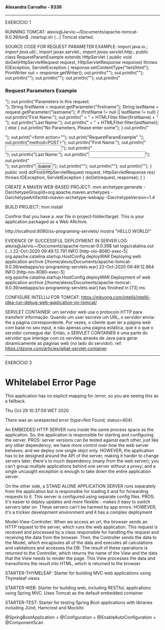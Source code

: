 #### Alexandra Carvalho - 9336

----------------------------------------------------------------------------------------------------------------

EXERCÍCIO 1



RUNNING TOMCAT:
alexis@Jarvis:~/Documents/apache-tomcat-9.0.39/bin$ ./startup.sh 
(...)
Tomcat started.



SOURCE CODE FOR REQUEST PARAMETER EXAMPLE:
import java.io.*;
import java.util.*;
import javax.servlet.*;
import javax.servlet.http.*;
public class RequestParamExample extends HttpServlet {
    public void doGet(HttpServletRequest request, HttpServletResponse response)
    throws IOException, ServletException
    {
        response.setContentType("text/html");
        PrintWriter out = response.getWriter();
        out.println("<html>");
        out.println("<head>");
        out.println("<title>Request Parameters Example</title>");
        out.println("</head>");
        out.println("<body>");
        out.println("<h3>Request Parameters Example</h3>");
        out.println("Parameters in this request:<br>");
        String firstName = request.getParameter("firstname");
        String lastName = request.getParameter("lastname");
        if (firstName != null || lastName != null) {
            out.println("First Name:");
            out.println(" = " + HTMLFilter.filter(firstName) + "<br>");
            out.println("Last Name:");
            out.println(" = " + HTMLFilter.filter(lastName));
        } else {
            out.println("No Parameters, Please enter some");
        }
        out.println("<P>");
        out.print("<form action=\"");
        out.print("RequestParamExample\" ");
        out.println("method=POST>");
        out.println("First Name:");
        out.println("<input type=text size=20 name=firstname>");
        out.println("<br>");
        out.println("Last Name:");
        out.println("<input type=text size=20 name=lastname>");
        out.println("<br>");
        out.println("<input type=submit>");
        out.println("</form>");
        out.println("</body>");
        out.println("</html>");
    }
    public void doPost(HttpServletRequest request, HttpServletResponse res)
    throws IOException, ServletException
    {
        doGet(request, response);
    }
}



CREATE A MAVEN WEB-BASED PROJECT:
mvn archetype:generate -DarchetypeGroupId=org.apache.maven.archetypes -DarchetypeArtifactId=maven-archetype-webapp -DarchetypeVersion=1.4

BUILD PROJECT:
mvn install



Confirm that you have a .war file in project-folder/target.
This is your application packaged as a Web ARchive.



http://localhost:8080/ss-programing-servlets/ mostra "HELLO WORLD!"



EVIDENCE OF SUCCESSFUL DEPLOYMENT IN SERVER LOG:
alexis@Jarvis:~/Documents/apache-tomcat-9.0.39$ tail logs/catalina.out 
		(...)
22-Oct-2020 09:49:12.791 INFO [http-nio-8080-exec-5] org.apache.catalina.startup.HostConfig.deployWAR Deploying web application archive [/home/alexis/Documents/apache-tomcat-9.0.39/webapps/ss-programing-servlets.war]
22-Oct-2020 09:49:12.864 INFO [http-nio-8080-exec-5] org.apache.catalina.startup.HostConfig.deployWAR Deployment of web application archive [/home/alexis/Documents/apache-tomcat-9.0.39/webapps/ss-programing-servlets.war] has finished in [73] ms



CONFIGURE INTELLIJ FOR TOMCAT: https://mkyong.com/intellij/intellij-idea-run-debug-web-application-on-tomcat/



SERVLET CONTAINER: um servidor web usa o protocolo HTTP para transferir informação. Quando um user escreve um URL, o servidor envia-lhe a página correspondente. Por vezes, o cliente quer ler a página web com base no seu input, e não apenas uma página estática, que é o que o servidor consegue dar. Então, o SERVLET CONTAINER é uma parte do servidor que interage com os servlets através de Java para gerar dinamicamente as páginas web (no lado do servidor). ref: https://dzone.com/articles/what-servlet-container

-----------------------------------------------------------------------------------------------------------------------------------------------------------

EXERCÍCIO 3

# Whitelabel Error Page

This application has no explicit mapping for /error, so you are seeing this as a fallback.

Thu Oct 29 10:37:59 WET 2020

There was an unexpected error (type=Not Found, status=404).



An EMBEDDED HTTP SERVER runs inside the same process space as the application. So, the application is responsible for starting and configuring the server. PROS: server versions can be tested against each other, just like any other dependency; we have more control over how the web server behaves; and we deploy one single objct only. HOWEVER, the application has to be designed around the API of the server, making it harder to change servers later; there's to much dependency (many from the web server); you can't group multiple applications behind one server without a proxy; and a single uncaught exception is enough to take down the entire application server.

On the other side, a STAND ALONE APPLICATION SERVER runs separately from the application but is responsible for loading it and for forwarding requests to it. This server is configured using separate config files. PROS: it's easier to deploy updates and more flexible - makes it easy to switch servers later on. These servers can't be harmed by app errors. HOWEVER, it's a trickier development environment and it has a complex deployment



Model-View-Controller: When we access an url, the browser sends an HTTP  request to the server, which runs the web application. This request is received and processed by a class responsible for handling the request and receiving the data from the browser. Then, the Controller sends the data to the Model, which encapsules all of the data and executes all calculations and validations and accesses the DB. The result of these operations is returned to the Controller, which returns the name of the View and the data that the View needs to render the page. This View processes the data and transoforms the result into HTML, which is returned to the browser



STARTER-THYMELEAF: Starter for building MVC web applications using Thymeleaf views

STARTER-WEB: Starter for building web, including RESTful, applications using Spring MVC. Uses Tomcat as the default embedded container

STARTER-TEST: Starter for testing Spring Boot applications with libraries including JUnit, Hamcrest and Mockito



@SpringBootApplication = @Configuration + @EnableAutoConfiguration + @ComponentScan